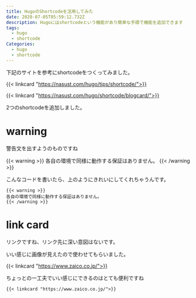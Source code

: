 ```yaml
---
title: HugoのShortcodeを活用してみた
date: 2020-07-05T05:59:12.732Z
description: Hugoにはshortcodeという機能があり簡単な手順で機能を追加できます
tags:
  - hugo
  - shortcode
Categories:
  - hugo
  - shortcode
---
```

下記のサイトを参考にshortcodeをつくってみました。

{{< linkcard "https://nasust.com/hugo/tips/shortcode/">}}

{{< linkcard "https://nasust.com/hugo/shortcode/blogcard/">}}

2つのshortcodeを追加しました。

# warning

警告文を出すようのものですね

{{< warning >}}
各自の環境で同様に動作する保証はありません。
{{< /warning >}}

こんなコードを書いたら、上のようにきれいにしてくれちゃうんです。

```
{{< warning >}}
各自の環境で同様に動作する保証はありません。
{{< /warning >}}
```

# link card

リンクですね、リンク先に深い意図はないです。

いい感じに画像が見えたので使わせてもらいました。

{{< linkcard "https://www.zaico.co.jp/">}}

ちょっとの一工夫でいい感じにできるのはとても便利ですね

```
{{< linkcard "https://www.zaico.co.jp/">}}
```